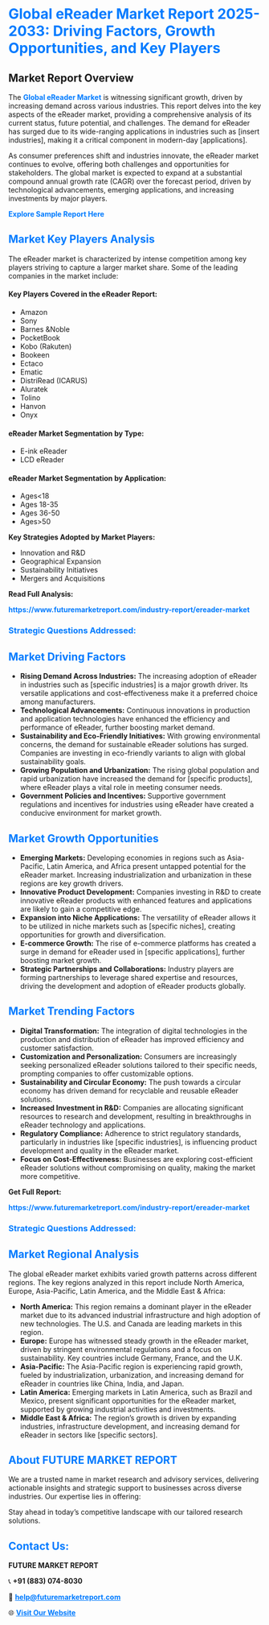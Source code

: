 <h1 style="color: #007BFF;">Global eReader Market Report 2025-2033: Driving Factors, Growth Opportunities, and Key Players</h1>

<section id="overview">
<h2>Market Report Overview</h2>
<p>The <a href="https://www.futuremarketreport.com/industry-report/ereader-market" style="color: #007BFF; text-decoration: none;"><strong>Global eReader Market</strong></a> is witnessing significant growth, driven by increasing demand across various industries. This report delves into the key aspects of the eReader market, providing a comprehensive analysis of its current status, future potential, and challenges. The demand for eReader has surged due to its wide-ranging applications in industries such as [insert industries], making it a critical component in modern-day [applications].</p>
<p>As consumer preferences shift and industries innovate, the eReader market continues to evolve, offering both challenges and opportunities for stakeholders. The global market is expected to expand at a substantial compound annual growth rate (CAGR) over the forecast period, driven by technological advancements, emerging applications, and increasing investments by major players.</p>
</section>

<section id="overview">
<p><a href="https://www.futuremarketreport.com/request-sample/reportId=107612" style="color: #007BFF; text-decoration: none;"><strong>Explore Sample Report Here</strong></a></p>
</section>

<section id="key-players">
<h2 style="color: #007BFF;">Market Key Players Analysis</h2>
<p>The eReader market is characterized by intense competition among key players striving to capture a larger market share. Some of the leading companies in the market include:</p>
<h4>Key Players Covered in the eReader Report:</h4>
<ul><li>Amazon</li><li>Sony</li><li>Barnes &amp;Noble</li><li>PocketBook</li><li>Kobo (Rakuten)</li><li>Bookeen</li><li>Ectaco</li><li>Ematic</li><li>DistriRead (ICARUS)</li><li>Aluratek</li><li>Tolino</li><li>Hanvon</li><li>Onyx</li></ul>
<h4>eReader Market Segmentation by Type:</h4>
<ul><li>E-ink eReader</li><li>LCD eReader</li></ul>

<h4>eReader Market Segmentation by Application:</h4>
<ul><li>Ages&lt;18</li><li>Ages 18-35</li><li>Ages 36-50</li><li>Ages&gt;50</li></ul>
<p><strong>Key Strategies Adopted by Market Players:</strong></p>
<ul>
<li>Innovation and R&D</li>
<li>Geographical Expansion</li>
<li>Sustainability Initiatives</li>
<li>Mergers and Acquisitions</li>
</ul>
</section>

<section>
<p><strong>Read Full Analysis: </strong></p><a href="https://www.futuremarketreport.com/industry-report/ereader-market" style="color: #007BFF; text-decoration: none;"><strong>https://www.futuremarketreport.com/industry-report/ereader-market</strong></a>
<h3 style="color: #007BFF;">Strategic Questions Addressed:</h3>
</section>

<section id="driving-factors">
<h2 style="color: #007BFF;">Market Driving Factors</h2>
<ul>
<li><strong>Rising Demand Across Industries:</strong> The increasing adoption of eReader in industries such as [specific industries] is a major growth driver. Its versatile applications and cost-effectiveness make it a preferred choice among manufacturers.</li>
<li><strong>Technological Advancements:</strong> Continuous innovations in production and application technologies have enhanced the efficiency and performance of eReader, further boosting market demand.</li>
<li><strong>Sustainability and Eco-Friendly Initiatives:</strong> With growing environmental concerns, the demand for sustainable eReader solutions has surged. Companies are investing in eco-friendly variants to align with global sustainability goals.</li>
<li><strong>Growing Population and Urbanization:</strong> The rising global population and rapid urbanization have increased the demand for [specific products], where eReader plays a vital role in meeting consumer needs.</li>
<li><strong>Government Policies and Incentives:</strong> Supportive government regulations and incentives for industries using eReader have created a conducive environment for market growth.</li>
</ul>
</section>

<section id="growth-opportunities">
<h2 style="color: #007BFF;">Market Growth Opportunities</h2>
<ul>
<li><strong>Emerging Markets:</strong> Developing economies in regions such as Asia-Pacific, Latin America, and Africa present untapped potential for the eReader market. Increasing industrialization and urbanization in these regions are key growth drivers.</li>
<li><strong>Innovative Product Development:</strong> Companies investing in R&D to create innovative eReader products with enhanced features and applications are likely to gain a competitive edge.</li>
<li><strong>Expansion into Niche Applications:</strong> The versatility of eReader allows it to be utilized in niche markets such as [specific niches], creating opportunities for growth and diversification.</li>
<li><strong>E-commerce Growth:</strong> The rise of e-commerce platforms has created a surge in demand for eReader used in [specific applications], further boosting market growth.</li>
<li><strong>Strategic Partnerships and Collaborations:</strong> Industry players are forming partnerships to leverage shared expertise and resources, driving the development and adoption of eReader products globally.</li>
</ul>
</section>

<section id="trending-factors">
<h2 style="color: #007BFF;">Market Trending Factors</h2>
<ul>
<li><strong>Digital Transformation:</strong> The integration of digital technologies in the production and distribution of eReader has improved efficiency and customer satisfaction.</li>
<li><strong>Customization and Personalization:</strong> Consumers are increasingly seeking personalized eReader solutions tailored to their specific needs, prompting companies to offer customizable options.</li>
<li><strong>Sustainability and Circular Economy:</strong> The push towards a circular economy has driven demand for recyclable and reusable eReader solutions.</li>
<li><strong>Increased Investment in R&D:</strong> Companies are allocating significant resources to research and development, resulting in breakthroughs in eReader technology and applications.</li>
<li><strong>Regulatory Compliance:</strong> Adherence to strict regulatory standards, particularly in industries like [specific industries], is influencing product development and quality in the eReader market.</li>
<li><strong>Focus on Cost-Effectiveness:</strong> Businesses are exploring cost-efficient eReader solutions without compromising on quality, making the market more competitive.</li>
</ul>
</section>

<section>
<p><strong>Get Full Report: </strong></p><a href="https://www.futuremarketreport.com/industry-report/ereader-market" style="color: #007BFF; text-decoration: none;"><strong>https://www.futuremarketreport.com/industry-report/ereader-market</strong></a>
<h3 style="color: #007BFF;">Strategic Questions Addressed:</h3>
</section>


<section id="regional-analysis">
<h2 style="color: #007BFF;">Market Regional Analysis</h2>
<p>The global eReader market exhibits varied growth patterns across different regions. The key regions analyzed in this report include North America, Europe, Asia-Pacific, Latin America, and the Middle East & Africa:</p>
<ul>
<li><strong>North America:</strong> This region remains a dominant player in the eReader market due to its advanced industrial infrastructure and high adoption of new technologies. The U.S. and Canada are leading markets in this region.</li>
<li><strong>Europe:</strong> Europe has witnessed steady growth in the eReader market, driven by stringent environmental regulations and a focus on sustainability. Key countries include Germany, France, and the U.K.</li>
<li><strong>Asia-Pacific:</strong> The Asia-Pacific region is experiencing rapid growth, fueled by industrialization, urbanization, and increasing demand for eReader in countries like China, India, and Japan.</li>
<li><strong>Latin America:</strong> Emerging markets in Latin America, such as Brazil and Mexico, present significant opportunities for the eReader market, supported by growing industrial activities and investments.</li>
<li><strong>Middle East & Africa:</strong> The region’s growth is driven by expanding industries, infrastructure development, and increasing demand for eReader in sectors like [specific sectors].</li>
</ul>
</section>

<footer>
<h2 style="color: #007BFF;">About FUTURE MARKET REPORT</h2>
<p>We are a trusted name in market research and advisory services, delivering actionable insights and strategic support to businesses across diverse industries. Our expertise lies in offering:</p>

<p>Stay ahead in today’s competitive landscape with our tailored research solutions.</p>

<h2 style="color: #007BFF;">Contact Us:</h2>
<p><strong>FUTURE MARKET REPORT</strong></p>
<p>📞 <strong>+91 (883) 074-8030</strong></p>
<p>📧 <strong><a href="mailto:help@futuremarketreport.com" style="color: #007BFF;">help@futuremarketreport.com</a></strong></p>
<p>🌐 <strong><a href="https://www.futuremarketreport.com/" style="color: #007BFF;">Visit Our Website</a></strong></p>
</footer>